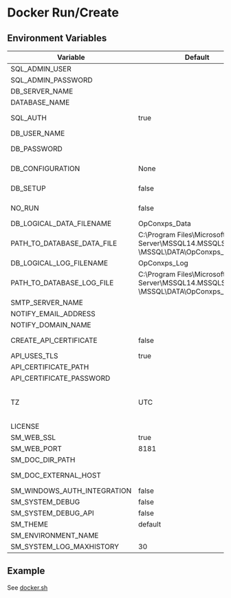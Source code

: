 # Docker Run/Create #

## Environment Variables

| Variable                    | Default       | Description                         |
| --------------------------- | ------------- | ----------------------------------- |
| SQL_ADMIN_USER              |               | The user that runs the DB upgrade scripts. |
| SQL_ADMIN_PASSWORD          |               | The DB upgrade script user's password. |
| DB_SERVER_NAME              |               | **Required:** SQL Server instance name. |
| DATABASE_NAME               |               | **Required:** OpCon Database name. |
| SQL_AUTH                    | true          | Specifies if SQL authentication is used or Windows authentication. |
| DB_USER_NAME                |               | **Required:** Database user used by OpCon services. |
| DB_PASSWORD                 |               | **Required:** Password of database user used by OpCon services. |
| DB_CONFIGURATION            | None          | Additional configuration. Values allowed AlwaysON, Mirroring or None. |
| DB_SETUP                    | false         | Specifies if database upgrade should be run before starting OpCon services. |
| NO_RUN                      | false         | Specifies if OpCon services should start or not (e.g. upgrade DB without starting services). |
| DB_LOGICAL_DATA_FILENAME    | OpConxps_Data | Database data file name. |
| PATH_TO_DATABASE_DATA_FILE  | C:\Program Files\Microsoft SQL<br>Server\MSSQL14.MSSQLSERVER<br>\MSSQL\DATA\OpConxps_Data.MDF | Path to data file. |
| DB_LOGICAL_LOG_FILENAME     | OpConxps_Log  | Database log file name. |
| PATH_TO_DATABASE_LOG_FILE   | C:\Program Files\Microsoft SQL<br>Server\MSSQL14.MSSQLSERVER<br>\MSSQL\DATA\OpConxps_Log.LDF | Path to log file. |
| SMTP_SERVER_NAME            |               | SMTP server name. |
| NOTIFY_EMAIL_ADDRESS        |               | Notify handler email. |
| NOTIFY_DOMAIN_NAME          |               | Notify domain name. |
| CREATE_API_CERTIFICATE      | false         | Specifies if a self signed certificate must be created for the API before startup. |
| API_USES_TLS                | true          | Specifies if API should use TLS. |
| API_CERTIFICATE_PATH        |               | Path where API certificate file (PFX) is located. |
| API_CERTIFICATE_PASSWORD    |               | Password to access certificate (PFX) file. |
| TZ                          | UTC           | Timezone of the container ("Europe/Paris", "America/Chicago", ...).<br>See https://en.wikipedia.org/wiki/List_of_tz_database_time_zones |
| LICENSE                     |               | OpCon license key. Applied only on first start. |
| SM_WEB_SSL                  | true          | Specifies if Solution Manager uses TLS. |
| SM_WEB_PORT                 | 8181          | Specifies port used by Solution Manager. |
| SM_DOC_DIR_PATH             |               | Set the directory path of documentation. |
| SM_DOC_EXTERNAL_HOST        |               | Set the hostname used in the URL that will redirect to the doc.dir.path. |
| SM_WINDOWS_AUTH_INTEGRATION | false         | Enable Windows Authentication and automatic logon. |
| SM_SYSTEM_DEBUG             | false         | Enable SM debugging. |
| SM_SYSTEM_DEBUG_API         | false         | Enable API debugging. |
| SM_THEME                    | default       | Theme (default, blueberry, melon, Emerald, ruby). |
| SM_ENVIRONMENT_NAME         |               | Environment Name. |
| SM_SYSTEM_LOG_MAXHISTORY    | 30            | Log Retention (Number of files. 0=No limit). |

## Example

See [docker.sh](../docker.sh)